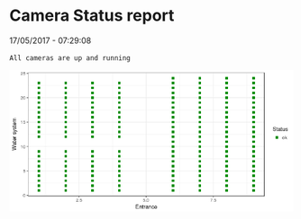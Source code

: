 Camera Status report
================
17/05/2017 - 07:29:08

    All cameras are up and running

![](camreport_files/figure-markdown_github/unnamed-chunk-2-1.png)
